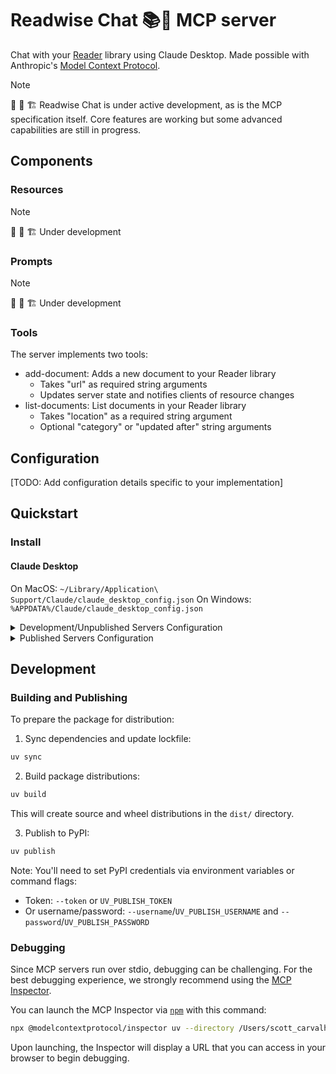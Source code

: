# Readwise Chat 📚💬 MCP server

Chat with your [Reader](https://readwise.io/read) library using Claude Desktop. Made possible with Anthropic's [Model Context Protocol](https://www.anthropic.com/news/model-context-protocol?__readwiseLocation=).

> [!NOTE]
> 🚨 🚧 🏗️ Readwise Chat is under active development, as is the MCP specification itself. Core features are working but some advanced capabilities are still in progress.

## Components

### Resources

> [!NOTE]
> 🚨 🚧 🏗️ Under development

### Prompts

> [!NOTE]
> 🚨 🚧 🏗️ Under development

### Tools

The server implements two tools:
- add-document: Adds a new document to your Reader library
  - Takes "url" as required string arguments
  - Updates server state and notifies clients of resource changes
- list-documents: List documents in your Reader library
  - Takes "location" as a required string argument
  - Optional "category" or "updated after" string arguments

## Configuration

[TODO: Add configuration details specific to your implementation]

## Quickstart

### Install

#### Claude Desktop

On MacOS: `~/Library/Application\ Support/Claude/claude_desktop_config.json`
On Windows: `%APPDATA%/Claude/claude_desktop_config.json`

<details>
  <summary>Development/Unpublished Servers Configuration</summary>
  ```
  "mcpServers": {
    "readwise-chat": {
      "command": "uv",
      "args": [
        "--directory",
        "/Users/scott_carvalho/projects/readwise-projects/readwise-chat",
        "run",
        "readwise-chat"
      ]
    }
  }
  ```
</details>

<details>
  <summary>Published Servers Configuration</summary>
  ```
  "mcpServers": {
    "readwise-chat": {
      "command": "uvx",
      "args": [
        "readwise-chat"
      ]
    }
  }
  ```
</details>

## Development

### Building and Publishing

To prepare the package for distribution:

1. Sync dependencies and update lockfile:
```bash
uv sync
```

2. Build package distributions:
```bash
uv build
```

This will create source and wheel distributions in the `dist/` directory.

3. Publish to PyPI:
```bash
uv publish
```

Note: You'll need to set PyPI credentials via environment variables or command flags:
- Token: `--token` or `UV_PUBLISH_TOKEN`
- Or username/password: `--username`/`UV_PUBLISH_USERNAME` and `--password`/`UV_PUBLISH_PASSWORD`

### Debugging

Since MCP servers run over stdio, debugging can be challenging. For the best debugging
experience, we strongly recommend using the [MCP Inspector](https://github.com/modelcontextprotocol/inspector).


You can launch the MCP Inspector via [`npm`](https://docs.npmjs.com/downloading-and-installing-node-js-and-npm) with this command:

```bash
npx @modelcontextprotocol/inspector uv --directory /Users/scott_carvalho/projects/readwise-projects/readwise-chat run readwise-chat
```


Upon launching, the Inspector will display a URL that you can access in your browser to begin debugging.